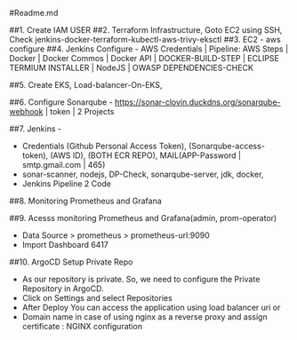 #Readme.md

##1. Create IAM USER
##2. Terraform Infrastructure, Goto EC2 using SSH, Check jenkins-docker-terraform-kubectl-aws-trivy-eksctl
##3. EC2 - aws configure
##4. Jenkins Configure - AWS Credentials | Pipeline: AWS Steps | Docker | Docker Commos | Docker API | DOCKER-BUILD-STEP | ECLIPSE TERMIUM INSTALLER | NodeJS | OWASP DEPENDENCIES-CHECK


##5. Create EKS, Load-balancer-On-EKS, 


##6. Configure Sonarqube  - https://sonar-clovin.duckdns.org/sonarqube-webhook | token | 2 Projects

##7. Jenkins - 
 - Credentials (Github Personal Access Token), (Sonarqube-access-token), (AWS ID), (BOTH ECR REPO), MAIL(APP-Password | smtp.gmail.com | 465)
 - sonar-scanner, nodejs, DP-Check, sonarqube-server, jdk, docker, 
 - Jenkins Pipeline 2 Code


##8. Monitoring Prometheus and Grafana

##9. Acesss monitoring Prometheus and Grafana(admin, prom-operator)
 - Data Source > prometheus > prometheus-url:9090
 - Import Dashboard 6417

##10. ArgoCD Setup Private Repo
 - As our repository is private. So, we need to configure the Private Repository in ArgoCD.
 - Click on Settings and select Repositories
 - After Deploy You can access the application using load balancer uri or 
 - Domain name in case of using nginx as a reverse proxy and assign certificate : NGINX configuration
  
  